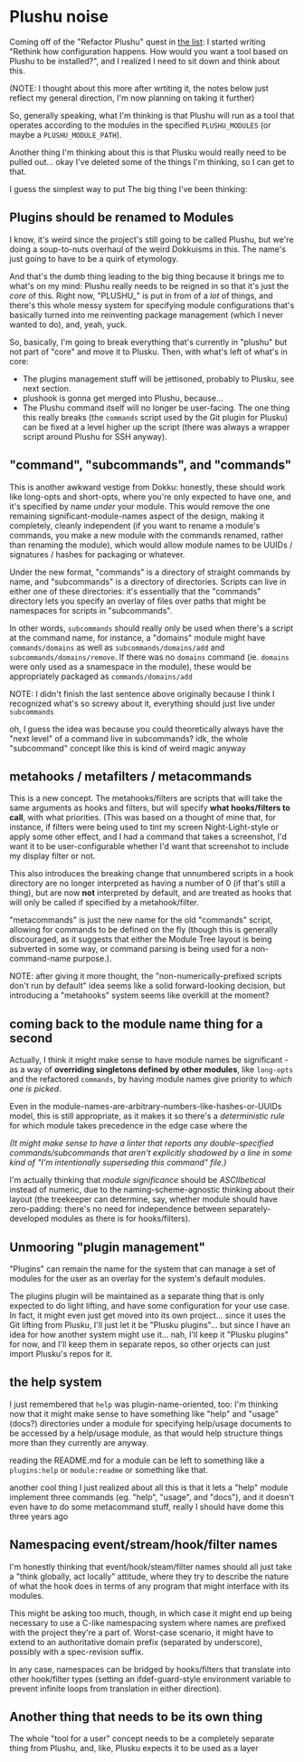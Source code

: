 # Plushu noise

Coming off of the "Refactor Plushu" quest in [the list][quests]: I started writing "Rethink how configuration happens. How would you want a tool based on Plushu to be installed?", and I realized I need to sit down and think about this.

(NOTE: I thought about this more after wrtiting it, the notes below just reflect my general direction, I'm now planning on taking it further)

So, generally speaking, what I'm thinking is that Plushu will run as a tool that operates according to the modules in the specified `PLUSHU_MODULES` (or maybe a `PLUSHU_MODULE_PATH`).

Another thing I'm thinking about this is that Plusku would really need to be pulled out... okay I've deleted some of the things I'm thinking, so I can get to that.

I guess the simplest way to put The big thing I've been thinking:

## Plugins should be renamed to Modules

I know, it's weird since the project's still going to be called Plushu, but we're doing a soup-to-nuts overhaul of the weird Dokkuisms in this. The name's just going to have to be a quirk of etymology.

And that's the dumb thing leading to the big thing because it brings me to what's on my mind: Plushu really needs to be reigned in so that it's just the *core* of this. Right now, "PLUSHU_" is put in from of a *lot* of things, and there's this whole messy system for specifying module configurations that's basically turned into me reinventing package management (which I never wanted to do), and, yeah, yuck.

So, basically, I'm going to break everything that's currently in "plushu" but not part of "core" and move it to Plusku. Then, with what's left of what's in core:

- The plugins management stuff will be jettisoned, probably to Plusku, see next section.
- plushook is gonna get merged into Plushu, because...
- The Plushu command itself will no longer be user-facing. The one thing this really breaks (the `commands` script used by the Git plugin for Plusku) can be fixed at a level higher up the script (there was always a wrapper script around Plushu for SSH anyway).

## "command", "subcommands", and "commands"

This is another awkward vestige from Dokku: honestly, these should work like long-opts and short-opts, where you're only expected to have one, and it's specified by name *under* your module. This would remove the one remaining significant-module-names aspect of the design, making it completely, cleanly independent (if you want to rename a module's commands, you make a new module with the commands renamed, rather than renaming the module), which would allow module names to be UUIDs / signatures / hashes for packaging or whatever.

Under the new format, "commands" is a directory of straight commands by name, and "subcommands" is a directory of directories. Scripts can live in either one of these directories: it's essentially that the "commands" directory lets you specify an overlay of files over paths that might be namespaces for scripts in "subcommands".

In other words, `subcommands` should really only be used when there's a script at the command name, for instance, a "domains" module might have `commands/domains` as well as `subcommands/domains/add` and `subcommands/domains/remove`. If there was no `domains` command (ie. `domains` were only used as a snamespace in the module), these would be appropriately packaged as `commands/domains/add`

NOTE: I didn't finish the last sentence above originally because I think I recognized what's so screwy about it, everything should just live under `subcommands`

oh, I guess the idea was because you could theoretically always have the "next level" of a command live in subcommands? idk, the whole "subcommand" concept like this is kind of weird magic anyway

## metahooks / metafilters / metacommands

This is a new concept. The metahooks/filters are scripts that will take the same arguments as hooks and filters, but will specify **what hooks/filters to call**, with what priorities. (This was based on a thought of mine that, for instance, if filters were being used to tint my screen Night-Light-style or apply some other effect, and I had a command that takes a screenshot, I'd want it to be user-configurable whether I'd want that screenshot to include my display filter or not.

This also introduces the breaking change that unnumbered scripts in a hook directory are no longer interpreted as having a number of 0 (if that's still a thing), but are now **not** interpreted by default, and are treated as hooks that will only be called if specified by a metahook/filter.

"metacommands" is just the new name for the old "commands" script, allowing for commands to be defined on the fly (though this is generally discouraged, as it suggests that either the Module Tree layout is being subverted in some way, or command parsing is being used for a non-command-name purpose.).

NOTE: after giving it more thought, the "non-numerically-prefixed scripts don't run by default" idea seems like a solid forward-looking decision, but introducing a "metahooks" system seems like overkill at the moment?

## coming back to the module name thing for a second

Actually, I think it might make sense to have module names be significant - as a way of **overriding singletons defined by other modules**, like `long-opts` and the refactored `commands`, by having module names give priority to *which one is picked*.

Even in the module-names-are-arbitrary-numbers-like-hashes-or-UUIDs model, this is still appropriate, as it makes it so there's a *deterministic rule* for which module takes precedence in the edge case where the

*(It might make sense to have a linter that reports any double-specified commands/subcommands that aren't explicitly shadowed by a line in some kind of "I'm intentionally superseding this command" file.)*

I'm actually thinking that *module significance* should be *ASCIIbetical* instead of numeric, due to the naming-scheme-agnostic thinking about their layout (the treekeeper can determine, say, whether module should have zero-padding: there's no need for independence between separately-developed modules as there is for hooks/filters).

## Unmooring "plugin management"

"Plugins" can remain the name for the system that can manage a set of modules for the user as an overlay for the system's default modules.

The plugins plugin will be maintained as a separate thing that is only expected to do light lifting, and have some configuration for your use case. In fact, it might even just get moved into its own project... since it uses the Git lifting from Plusku, I'll just let it be "Plusku plugins"... but since I have an idea for how another system might use it... nah, I'll keep it "Plusku plugins" for now, and I'll keep them in separate repos, so other orjects can just import Plusku's repos for it.

## the help system

I just remembered that `help` was plugin-name-oriented, too: I'm thinking now that it might make sense to have something like "help" and "usage" (docs?) directories under a module for specifying help/usage documents to be accessed by a help/usage module, as that would help structure things more than they currently are anyway.

reading the README.md for a module can be left to something like a `plugins:help` or `module:readme` or something like that.

another cool thing I just realized about all this is that it lets a "help" module implement three commands (eg. "help", "usage", and "docs"), and it doesn't even have to do some metacommand stuff, really I should have dome this three years ago

## Namespacing event/stream/hook/filter names

I'm honestly thinking that event/hook/steam/filter names should all just take a "think globally, act locally" attitude, where they try to describe the nature of what the hook does in terms of any program that might interface with its modules.

This might be asking too much, though, in which case it might end up being necessary to use a C-like namespacing system where names are prefixed with the project they're a part of. Worst-case scenario, it might have to extend to an authoritative domain prefix (separated by underscore), possibly with a spec-revision suffix.

In any case, namespaces can be bridged by hooks/filters that translate into other hook/filter types (setting an ifdef-guard-style environment variable to prevent infinite loops from translation in either direction).

## Another thing that needs to be its own thing

The whole "tool for a user" concept needs to be a completely separate thing from Plushu, and, like, Plusku expects it to be used as a layer

[quests]: 6f25cf97-8ee8-460e-9db8-3c241cadbff0.md
